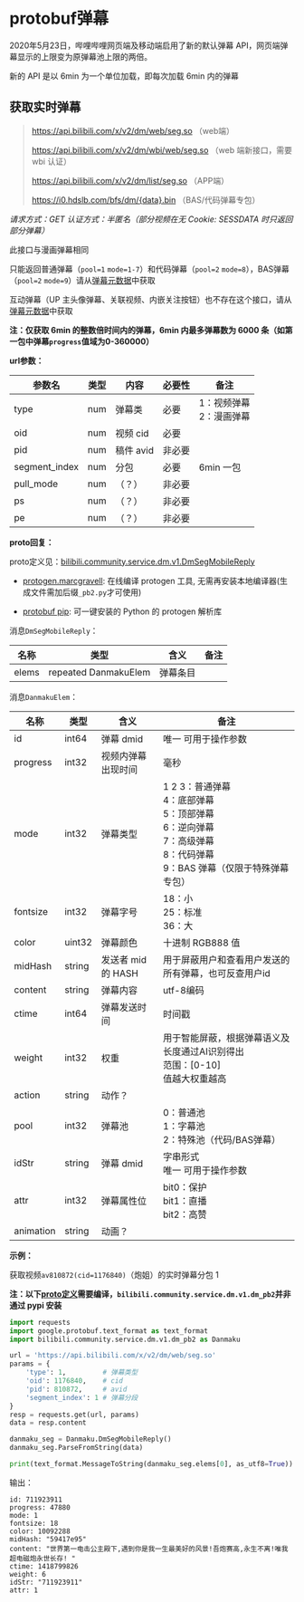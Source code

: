 # protobuf弹幕

2020年5月23日，哔哩哔哩网页端及移动端启用了新的默认弹幕 API，网页端弹幕显示的上限变为原弹幕池上限的两倍。

新的 API 是以 6min 为一个单位加载，即每次加载 6min 内的弹幕

## 获取实时弹幕

> https://api.bilibili.com/x/v2/dm/web/seg.so （web端）
>
> https://api.bilibili.com/x/v2/dm/wbi/web/seg.so （web 端新接口，需要 wbi 认证）
>
> https://api.bilibili.com/x/v2/dm/list/seg.so （APP端）
>
> https://i0.hdslb.com/bfs/dm/{data}.bin （BAS/代码弹幕专包）

*请求方式：GET*
*认证方式：半匿名（部分视频在无 Cookie: SESSDATA 时只返回部分弹幕）*

此接口与漫画弹幕相同

只能返回普通弹幕（`pool=1` `mode=1-7`）和代码弹幕（`pool=2` `mode=8`），BAS弹幕（`pool=2` `mode=9`）请从[弹幕元数据](danmaku_view_proto.md)中获取

互动弹幕（UP 主头像弹幕、关联视频、内嵌关注按钮）也不存在这个接口，请从[弹幕元数据](danmaku_view_proto.md)中获取

**注：仅获取 6min 的整数倍时间内的弹幕，6min 内最多弹幕数为 6000 条（如第一包中弹幕`progress`值域为0-360000）**

**url参数：**

| 参数名        | 类型 | 内容      | 必要性 | 备注                         |
| ------------- | ---- | --------- | ------ | ---------------------------- |
| type          | num  | 弹幕类    | 必要   | 1：视频弹幕<br />2：漫画弹幕 |
| oid           | num  | 视频 cid  | 必要   |                              |
| pid           | num  | 稿件 avid | 非必要 |                              |
| segment_index | num  | 分包      | 必要   | 6min 一包                    |
| pull_mode     | num  | （？）    | 非必要 |                              |
| ps            | num  | （？）    | 非必要 |                              |
| pe            | num  | （？）    | 非必要 |                              |

**proto回复：**

proto定义见：[bilibili.community.service.dm.v1.DmSegMobileReply](../../grpc_api/bilibili/community/service/dm/v1/dm.proto)

- [protogen.marcgravell](https://protogen.marcgravell.com/): 在线编译 protogen 工具, 无需再安装本地编译器(生成文件需加后缀`_pb2.py`才可使用) 

- [protobuf pip](https://pypi.org/project/protobuf/): 可一键安装的 Python 的 protogen 解析库

消息`DmSegMobileReply`：

| 名称  | 类型                 | 含义     | 备注 |
| ----- | -------------------- | -------- | ---- |
| elems | repeated DanmakuElem | 弹幕条目 |      |

消息`DanmakuElem`：

| 名称      | 类型   | 含义               | 备注                                                         |
| --------- | ------ | ------------------ | ------------------------------------------------------------ |
| id        | int64  | 弹幕 dmid          | 唯一  可用于操作参数                                         |
| progress  | int32  | 视频内弹幕出现时间 | 毫秒                                                         |
| mode      | int32  | 弹幕类型           | 1 2 3：普通弹幕<br />4：底部弹幕<br />5：顶部弹幕<br />6：逆向弹幕<br />7：高级弹幕<br />8：代码弹幕<br />9：BAS 弹幕（仅限于特殊弹幕专包） |
| fontsize  | int32  | 弹幕字号           | 18：小<br />25：标准<br />36：大                             |
| color     | uint32 | 弹幕颜色           | 十进制 RGB888 值                                             |
| midHash   | string | 发送者 mid 的 HASH | 用于屏蔽用户和查看用户发送的所有弹幕，也可反查用户id         |
| content   | string | 弹幕内容           | utf-8编码                                                    |
| ctime     | int64  | 弹幕发送时间       | 时间戳                                                       |
| weight    | int32  | 权重               | 用于智能屏蔽，根据弹幕语义及长度通过AI识别得出<br />范围：[0-10]<br />值越大权重越高 |
| action    | string | 动作？             |                                                              |
| pool      | int32  | 弹幕池             | 0：普通池<br />1：字幕池<br />2：特殊池（代码/BAS弹幕）      |
| idStr     | string | 弹幕 dmid          | 字串形式<br />唯一  可用于操作参数                           |
| attr      | int32  | 弹幕属性位         | bit0：保护<br />bit1：直播<br />bit2：高赞                   |
| animation | string | 动画？             |                                                              |

**示例：**

获取视频`av810872(cid=1176840)`（炮姐）的实时弹幕分包 1

**注：以下[proto定义](../grpc_api/bilibili/community/service/dm/v1/dm.proto)需要编译，`bilibili.community.service.dm.v1.dm_pb2`并非通过 pypi 安装**

```python
import requests
import google.protobuf.text_format as text_format
import bilibili.community.service.dm.v1.dm_pb2 as Danmaku

url = 'https://api.bilibili.com/x/v2/dm/web/seg.so'
params = {
    'type': 1,         # 弹幕类型
    'oid': 1176840,    # cid
    'pid': 810872,     # avid
    'segment_index': 1 # 弹幕分段
}
resp = requests.get(url, params)
data = resp.content

danmaku_seg = Danmaku.DmSegMobileReply()
danmaku_seg.ParseFromString(data)

print(text_format.MessageToString(danmaku_seg.elems[0], as_utf8=True))
```

输出：

```
id: 711923911
progress: 47880
mode: 1
fontsize: 18
color: 10092288
midHash: "59417e95"
content: "世界第一电击公主殿下,遇到你是我一生最美好的风景!吾炮赛高,永生不离!唯我超电磁炮永世长存! "
ctime: 1418799826
weight: 6
idStr: "711923911"
attr: 1
```

